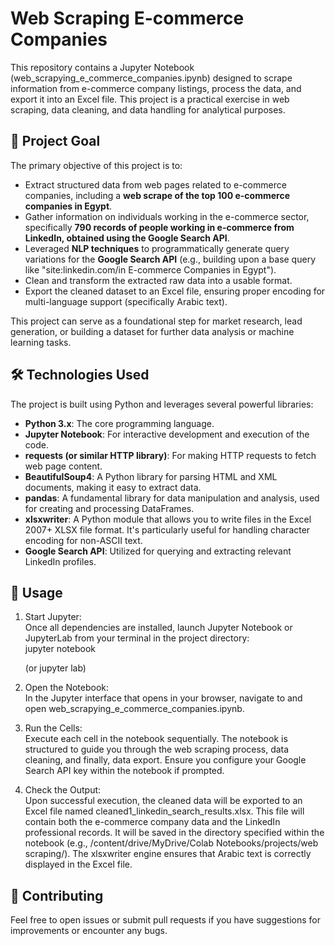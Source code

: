 # **Web Scraping E-commerce Companies**

This repository contains a Jupyter Notebook (web\_scrapying\_e\_commerce\_companies.ipynb) designed to scrape information from e-commerce company listings, process the data, and export it into an Excel file. This project is a practical exercise in web scraping, data cleaning, and data handling for analytical purposes.

## **🎯 Project Goal**

The primary objective of this project is to:

* Extract structured data from web pages related to e-commerce companies, including a **web scrape of the top 100 e-commerce companies in Egypt**.  
* Gather information on individuals working in the e-commerce sector, specifically **790 records of people working in e-commerce from LinkedIn, obtained using the Google Search API**.
* Leveraged **NLP techniques** to programmatically generate query variations for the **Google Search API** (e.g., building upon a base query like "site:linkedin.com/in E-commerce Companies in Egypt").  
* Clean and transform the extracted raw data into a usable format.  
* Export the cleaned dataset to an Excel file, ensuring proper encoding for multi-language support (specifically Arabic text).

This project can serve as a foundational step for market research, lead generation, or building a dataset for further data analysis or machine learning tasks.

## **🛠️ Technologies Used**

The project is built using Python and leverages several powerful libraries:

* **Python 3.x**: The core programming language.  
* **Jupyter Notebook**: For interactive development and execution of the code.  
* **requests (or similar HTTP library)**: For making HTTP requests to fetch web page content.  
* **BeautifulSoup4**: A Python library for parsing HTML and XML documents, making it easy to extract data.  
* **pandas**: A fundamental library for data manipulation and analysis, used for creating and processing DataFrames.  
* **xlsxwriter**: A Python module that allows you to write files in the Excel 2007+ XLSX file format. It's particularly useful for handling character encoding for non-ASCII text.  
* **Google Search API**: Utilized for querying and extracting relevant LinkedIn profiles.

## **🏃 Usage**

1. Start Jupyter:  
   Once all dependencies are installed, launch Jupyter Notebook or JupyterLab from your terminal in the project directory:  
   jupyter notebook

   (or jupyter lab)  
2. Open the Notebook:  
   In the Jupyter interface that opens in your browser, navigate to and open web\_scrapying\_e\_commerce\_companies.ipynb.  
3. Run the Cells:  
   Execute each cell in the notebook sequentially. The notebook is structured to guide you through the web scraping process, data cleaning, and finally, data export. Ensure you configure your Google Search API key within the notebook if prompted.  
4. Check the Output:  
   Upon successful execution, the cleaned data will be exported to an Excel file named cleaned1\_linkedin\_search\_results.xlsx. This file will contain both the e-commerce company data and the LinkedIn professional records. It will be saved in the directory specified within the notebook (e.g., /content/drive/MyDrive/Colab Notebooks/projects/web scraping/). The xlsxwriter engine ensures that Arabic text is correctly displayed in the Excel file.

## **🤝 Contributing**

Feel free to open issues or submit pull requests if you have suggestions for improvements or encounter any bugs.
